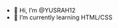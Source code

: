 - 👋 Hi, I’m @YUSRAH12
- 🌱 I’m currently learning HTML/CSS

<!---
YUSRAH12/YUSRAH12 is a ✨ special ✨ repository because its `README.md` (this file) appears on your GitHub profile.
You can click the Preview link to take a look at your changes.
--->
